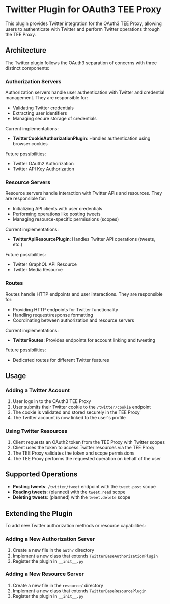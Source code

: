 # Twitter Plugin for OAuth3 TEE Proxy

This plugin provides Twitter integration for the OAuth3 TEE Proxy, allowing users to authenticate with Twitter and perform Twitter operations through the TEE Proxy.

## Architecture

The Twitter plugin follows the OAuth3 separation of concerns with three distinct components:

### Authorization Servers

Authorization servers handle user authentication with Twitter and credential management. They are responsible for:
- Validating Twitter credentials
- Extracting user identifiers
- Managing secure storage of credentials

Current implementations:
- **TwitterCookieAuthorizationPlugin**: Handles authentication using browser cookies

Future possibilities:
- Twitter OAuth2 Authorization
- Twitter API Key Authorization

### Resource Servers

Resource servers handle interaction with Twitter APIs and resources. They are responsible for:
- Initializing API clients with user credentials
- Performing operations like posting tweets
- Managing resource-specific permissions (scopes)

Current implementations:
- **TwitterApiResourcePlugin**: Handles Twitter API operations (tweets, etc.)

Future possibilities:
- Twitter GraphQL API Resource
- Twitter Media Resource

### Routes

Routes handle HTTP endpoints and user interactions. They are responsible for:
- Providing HTTP endpoints for Twitter functionality
- Handling request/response formatting
- Coordinating between authorization and resource servers

Current implementations:
- **TwitterRoutes**: Provides endpoints for account linking and tweeting

Future possibilities:
- Dedicated routes for different Twitter features

## Usage

### Adding a Twitter Account

1. User logs in to the OAuth3 TEE Proxy
2. User submits their Twitter cookie to the `/twitter/cookie` endpoint
3. The cookie is validated and stored securely in the TEE Proxy
4. The Twitter account is now linked to the user's profile

### Using Twitter Resources

1. Client requests an OAuth2 token from the TEE Proxy with Twitter scopes
2. Client uses the token to access Twitter resources via the TEE Proxy
3. The TEE Proxy validates the token and scope permissions
4. The TEE Proxy performs the requested operation on behalf of the user

## Supported Operations

- **Posting tweets**: `/twitter/tweet` endpoint with the `tweet.post` scope
- **Reading tweets**: (planned) with the `tweet.read` scope
- **Deleting tweets**: (planned) with the `tweet.delete` scope

## Extending the Plugin

To add new Twitter authorization methods or resource capabilities:

### Adding a New Authorization Server

1. Create a new file in the `auth/` directory
2. Implement a new class that extends `TwitterBaseAuthorizationPlugin`
3. Register the plugin in `__init__.py`

### Adding a New Resource Server

1. Create a new file in the `resource/` directory
2. Implement a new class that extends `TwitterBaseResourcePlugin`
3. Register the plugin in `__init__.py`